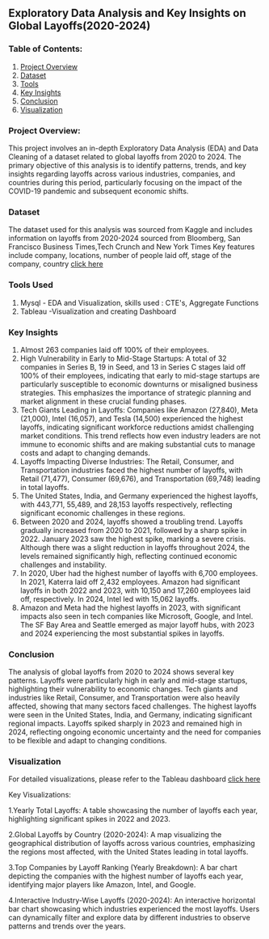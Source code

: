 ## Exploratory Data Analysis and Key Insights on Global Layoffs(2020-2024)

### Table of Contents:
1. [Project Overview](#project-overview)
2. [Dataset](#dataset)
3. [Tools](#tools-used)
4. [Key Insights](#key-insights)
5. [Conclusion](#conclusion)
6. [Visualization](#visualization)

### Project Overview:
This project involves an in-depth Exploratory Data Analysis (EDA) and Data Cleaning of a dataset related to global layoffs from 2020 to 2024. 
The primary objective of this analysis is to identify patterns, trends, and key insights regarding layoffs across various industries, companies, 
and countries during this period, particularly focusing on the impact of the COVID-19 pandemic and subsequent economic shifts.

### Dataset
The dataset used for this analysis was sourced from Kaggle and includes information on layoffs from 2020-2024 sourced from Bloomberg,
San Francisco Business Times,Tech Crunch and New York Times
Key features include company, locations, number of people laid off, stage of the company, country [click here](https://www.kaggle.com/datasets/swaptr/layoffs-2022)

### Tools Used
1. Mysql - EDA and Visualization, skills used : CTE's, Aggregate Functions
2. Tableau -Visualization and creating Dashboard

### Key Insights
1. Almost 263 companies laid off 100% of their employees.
2. High Vulnerability in Early to Mid-Stage Startups: A total of 32 companies in Series B, 19 in Seed, and 13 in Series C stages laid off 100% of their employees, indicating that early to mid-stage startups are particularly susceptible to economic downturns or misaligned business strategies. This emphasizes the importance of strategic planning and market alignment in these crucial funding phases.
3. Tech Giants Leading in Layoffs: Companies like Amazon (27,840), Meta (21,000), Intel (16,057), and Tesla (14,500) experienced the highest layoffs, indicating significant workforce reductions amidst challenging market conditions. This trend reflects how even industry leaders are not immune to economic shifts and are making substantial cuts to manage costs and adapt to changing demands.
4. Layoffs Impacting Diverse Industries: The Retail, Consumer, and Transportation industries faced the highest number of layoffs, with Retail (71,477), Consumer (69,676), and Transportation (69,748) leading in total layoffs.
5. The United States, India, and Germany experienced the highest layoffs, with 443,771, 55,489, and 28,153 layoffs respectively,
   reflecting significant economic challenges in these regions.
6. Between 2020 and 2024, layoffs showed a troubling trend. Layoffs gradually increased from 2020 to 2021, followed by a sharp spike in 2022. January 2023 saw the highest spike, marking a severe crisis. Although there was a slight reduction in layoffs throughout 2024, the levels remained significantly high, reflecting continued economic challenges and instability.
7. In 2020, Uber had the highest number of layoffs with 6,700 employees. In 2021, Katerra laid off 2,432 employees. Amazon had significant layoffs in both 2022 and 2023, with 10,150 and 17,260 employees laid off, respectively. In 2024, Intel led with 15,062 layoffs.
8. Amazon and Meta had the highest layoffs in 2023, with significant impacts also seen in tech companies like Microsoft, Google, and Intel. The SF Bay Area and Seattle emerged as major layoff hubs, with 2023 and 2024 experiencing the most substantial spikes in layoffs.

### Conclusion 
The analysis of global layoffs from 2020 to 2024 shows several key patterns. Layoffs were particularly high in early and mid-stage startups, highlighting their vulnerability to economic changes. Tech giants and industries like Retail, Consumer, and Transportation were also heavily affected, showing that many sectors faced challenges. The highest layoffs were seen in the United States, India, and Germany, indicating significant regional impacts. Layoffs spiked sharply in 2023 and remained high in 2024, reflecting ongoing economic uncertainty and the need for companies to be flexible and adapt to changing conditions.

### Visualization 
For detailed visualizations, please refer to the Tableau dashboard [click here](https://public.tableau.com/app/profile/beulah.kannan/viz/GlobalLayoffsAnalysis2020-2024/GlobalLayoffInsights2020-2024?publish=yes)

Key Visualizations:

1.Yearly Total Layoffs: A table showcasing the number of layoffs each year, highlighting significant spikes in 2022 and 2023.

2.Global Layoffs by Country (2020-2024): A map visualizing the geographical distribution of layoffs across various countries, emphasizing the regions most affected, with the United States leading in total layoffs.

3.Top Companies by Layoff Ranking (Yearly Breakdown): A bar chart depicting the companies with the highest number of layoffs each year, identifying major players like Amazon, Intel, and Google.

4.Interactive Industry-Wise Layoffs (2020-2024): An interactive horizontal bar chart showcasing which industries experienced the most layoffs. Users can dynamically filter and explore data by different industries to observe patterns and trends over the years.
